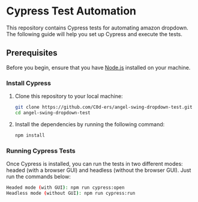 # Cypress Test Automation

This repository contains Cypress tests for automating amazon dropdown. The following guide will help you set up Cypress and execute the tests.

## Prerequisites

Before you begin, ensure that you have [Node.js](https://nodejs.org/) installed on your machine. 

### Install Cypress

1. Clone this repository to your local machine:

   ```bash
   git clone https://github.com/C0d-ers/angel-swing-dropdown-test.git
   cd angel-swing-dropdown-test
2. Install the dependencies by running the following command:
   ```bash
   npm install

### Running Cypress Tests

Once Cypress is installed, you can run the tests in two different modes: headed (with a browser GUI) and headless (without the browser GUI). Just run the commands below:
   ```bash
   Headed mode (with GUI): npm run cypress:open
   Headless mode (without GUI): npm run cypress:run
